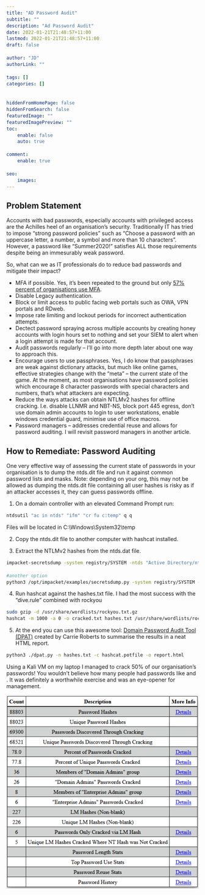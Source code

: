 ```yaml
---
title: "AD Password Audit"
subtitle: ""
description: "Ad Password Audit"
date: 2022-01-21T21:48:57+11:00
lastmod: 2022-01-21T21:48:57+11:00
draft: false

author: "JD"
authorLink: ""

tags: []
categories: []


hiddenFromHomePage: false
hiddenFromSearch: false
featuredImage: ""
featuredImagePreview: ""
toc:
    enable: false
    auto: true

comment:
    enable: true

seo:
    images:
---
```

## Problem Statement
Accounts with bad passwords, especially accounts with privileged access are the Achilles heel of an organisation’s security. Traditionally IT has tried to impose “strong password policies” such as “Choose a password with an uppercase letter, a number, a symbol and more than 10 characters”. However, a password like “Summer2020!” satisfies ALL those requirements despite being an immesurably weak password.

So, what can we as IT professionals do to reduce bad passwords and mitigate their impact?

- MFA if possible. Yes, it’s been repeated to the ground but only [57% percent of organisations use MFA](https://www.bleepingcomputer.com/news/security/57-percent-of-businesses-use-multi-factor-auth-mfa-says-lastpass/?swcfpc=1#:~:text=Approximately%2057%25%20of%20businesses%20around,on%20data%20from%2047%2C000%20orgs.).
- Disable Legacy authentication.
- Block or limit access to public facing web portals such as OWA, VPN portals and RDweb.
- Impose rate limiting and lockout periods for incorrect authentication attempts.
- Dectect password spraying across multiple accounts by creating honey accounts with login hours set to nothing and set your SIEM to alert when a login attempt is made for that account.
- Audit passwords regularly – I’ll go into more depth later about one way to approach this.
- Encourage users to use passphrases. Yes, I do know that passphrases are weak against dictionary attacks, but much like online games, effective strategies change with the “meta” – the current state of the game. At the moment, as most organisations have password policies which encourage 8 character passwords with special characters and numbers, that’s what attackers are expecting.
- Reduce the ways attacks can obtain NTLMv2 hashes for offline cracking. I.e. disable LLNMR and NBT-NS, block port 445 egress, don’t use domain admin accounts to login to user workstations, enable windows credential guard, minimise use of office macros.
- Password managers – addresses credential reuse and allows for password auditing. I will revisit password managers in another article.

## How to Remediate: Password Auditing
One very effective way of assessing the current state of passwords in your organisation is to dump the ntds.dit file and run it against common password lists and masks. Note: depending on your org, this may not be allowed as dumping the ntds.dit file containing all user hashes is risky as if an attacker accesses it, they can guess passwords offline.

1. On a domain controller with an elevated Command Prompt run:

```cmd
ntdsutil "ac in ntds" "ifm" "cr fu c:temp" q q
```

Files will be located in C:\Windows\System32\temp

2. Copy the ntds.dit file to another computer with hashcat installed.

3. Extract the NTLMv2 hashes from the ntds.dat file.

```bash
impacket-secretsdump -system registry/SYSTEM -ntds "Active Directory/ntds.dit" LOCAL -outputfile hashes.txt

#another option
python3 /opt/impacket/examples/secretsdump.py -system registry/SYSTEM -ntds "Active Directory/ntds.dit" LOCAL -outputfile hashes.txt
```

4. Run hashcat against the hashes.txt file. I had the most success with the “dive.rule” combined with rockyou

```bash
sudo gzip -d /usr/share/wordlists/rockyou.txt.gz
hashcat -m 1000 -a 0 -o cracked.txt hashes.txt /usr/share/wordlists/rockyou.txt -r /usr/share/hashcat/rules/dive.rule –force
```

5. At the end you can use this awesome tool: [Domain Password Audit Tool (DPAT)](https://github.com/clr2of8/DPAT) created by Carrie Roberts to summarise the results in a neat HTML report.

```bash
python3 ./dpat.py -n hashes.txt -c hashcat.potfile -o report.html
```

Using a Kali VM on my laptop I managed to crack 50% of our organisation’s passwords! You wouldn’t believe how many people had passwords like <Season><Year> and <company name><number>. It was definitely a worthwhile exercise and was an eye-opener for management.

![AD Passwords](/ad-password-audit-DPAT.png)